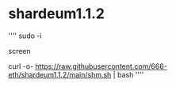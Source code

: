 # shardeum1.1.2
''''
sudo -i

screen

curl -o- https://raw.githubusercontent.com/666-eth/shardeum1.1.2/main/shm.sh | bash
''''
